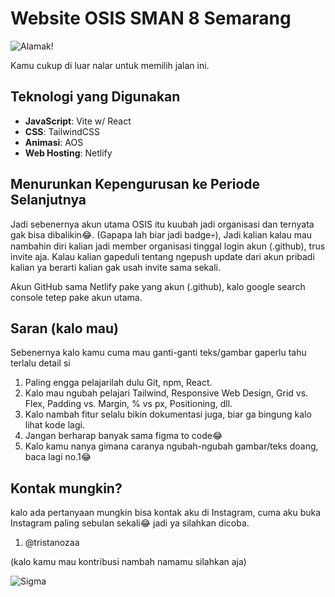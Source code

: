 # Website OSIS SMAN 8 Semarang

![Alamak!](https://media1.tenor.com/m/2gyy4BcsLWsAAAAd/monkey-confused.gif)

Kamu cukup di luar nalar untuk memilih jalan ini.

## Teknologi yang Digunakan

- **JavaScript**: Vite w/ React
- **CSS**: TailwindCSS
- **Animasi**: AOS
- **Web Hosting**: Netlify

## Menurunkan Kepengurusan ke Periode Selanjutnya

Jadi sebenernya akun utama OSIS itu kuubah jadi organisasi dan ternyata gak bisa dibalikin😂. (Gapapa lah biar jadi badge💀), Jadi kalian kalau mau nambahin diri kalian jadi member organisasi tinggal login akun (.github), trus invite aja. Kalau kalian gapeduli tentang ngepush update dari akun pribadi kalian ya berarti kalian gak usah invite sama sekali.

Akun GitHub sama Netlify pake yang akun (.github), kalo google search console tetep pake akun utama.

## Saran (kalo mau)

Sebenernya kalo kamu cuma mau ganti-ganti teks/gambar gaperlu tahu terlalu detail si

1. Paling engga pelajarilah dulu Git, npm, React.
2. Kalo mau ngubah pelajari Tailwind, Responsive Web Design, Grid vs. Flex, Padding vs. Margin, % vs px, Positioning, dll.
3. Kalo nambah fitur selalu bikin dokumentasi juga, biar ga bingung kalo lihat kode lagi.
4. Jangan berharap banyak sama figma to code😂
5. Kalo kamu nanya gimana caranya ngubah-ngubah gambar/teks doang, baca lagi no.1😂

## Kontak mungkin?

kalo ada pertanyaan mungkin bisa kontak aku di Instagram, cuma aku buka Instagram paling sebulan sekali😂 jadi ya silahkan dicoba.

1. @tristanozaa

(kalo kamu mau kontribusi nambah namamu silahkan aja)

![Sigma](https://media1.tenor.com/m/oLAXXJxlPvkAAAAd/sigma.gif)
